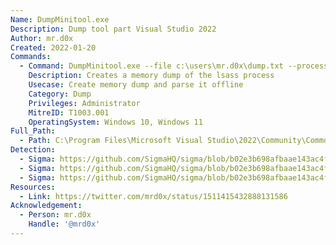 ```yaml
---
Name: DumpMinitool.exe
Description: Dump tool part Visual Studio 2022
Author: mr.d0x
Created: 2022-01-20
Commands:
  - Command: DumpMinitool.exe --file c:\users\mr.d0x\dump.txt --processId 1132 --dumpType Full
    Description: Creates a memory dump of the lsass process
    Usecase: Create memory dump and parse it offline
    Category: Dump
    Privileges: Administrator
    MitreID: T1003.001
    OperatingSystem: Windows 10, Windows 11
Full_Path:
  - Path: C:\Program Files\Microsoft Visual Studio\2022\Community\Common7\IDE\Extensions\TestPlatform\Extensions
Detection:
  - Sigma: https://github.com/SigmaHQ/sigma/blob/b02e3b698afbaae143ac4fb36236eb0b41122ed7/rules/windows/process_creation/proc_creation_win_dumpminitool_execution.yml
  - Sigma: https://github.com/SigmaHQ/sigma/blob/b02e3b698afbaae143ac4fb36236eb0b41122ed7/rules/windows/process_creation/proc_creation_win_dumpminitool_susp_execution.yml
  - Sigma: https://github.com/SigmaHQ/sigma/blob/b02e3b698afbaae143ac4fb36236eb0b41122ed7/rules/windows/process_creation/proc_creation_win_devinit_lolbin_usage.yml
Resources:
  - Link: https://twitter.com/mrd0x/status/1511415432888131586
Acknowledgement:
  - Person: mr.d0x
    Handle: '@mrd0x'
---
```

